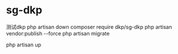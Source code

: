 # sg-dkp
测试dkp
php artisan down
composer require dkp/sg-dkp
php artisan vendor:publish --force
php artisan migrate

php artisan up
